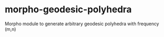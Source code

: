 # morpho-geodesic-polyhedra
Morpho module to generate arbitrary geodesic polyhedra with frequency (m,n)
